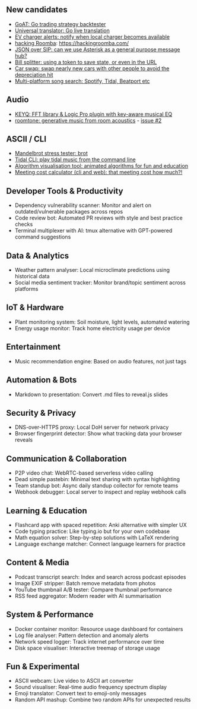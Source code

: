 ## New candidates

- [GoAT: Go trading strategy backtester](https://github.com/deanturpin/projects/issues/3)
- [Universal translator: Go live translation](https://github.com/deanturpin/projects/issues/4)
- [EV charger alerts: notify when local charger becomes available](https://github.com/deanturpin/projects/issues/5)
- [hacking Roomba](https://github.com/deanturpin/projects/issues/6): https://hackingroomba.com/
- [JSON over SIP: can we use Asterisk as a general purpose message hub?](https://github.com/deanturpin/projects/issues/7)
- [Bill splitter: using a token to save state, or even in the URL](https://github.com/deanturpin/projects/issues/8)
- [Car swap: swap nearly new cars with other people to avoid the depreciation hit](https://github.com/deanturpin/projects/issues/9)
- [Multi-platform song search: Spotify, Tidal, Beatport etc](https://github.com/deanturpin/projects/issues/10)

## Audio

- [KEYQ: FFT library & Logic Pro plugin with key-aware musical EQ](https://github.com/deanturpin/keyq)
- [roomtone: generative music from room acoustics](https://github.com/deanturpin/roomtone) - [issue #2](https://github.com/deanturpin/projects/issues/2)

## ASCII / CLI

- [Mandelbrot stress tester: brot](https://github.com/deanturpin/projects/issues/12)
- [Tidal CLI: play tidal music from the command line](https://github.com/deanturpin/projects/issues/13)
- [Algorithm visualisation tool: animated algorithms for fun and education](https://github.com/deanturpin/projects/issues/14)
- [Meeting cost calculator (cli and web): that meeting cost how much?!](https://github.com/deanturpin/projects/issues/15)

## Developer Tools & Productivity

- Dependency vulnerability scanner: Monitor and alert on outdated/vulnerable packages across repos
- Code review bot: Automated PR reviews with style and best practice checks
- Terminal multiplexer with AI: tmux alternative with GPT-powered command suggestions

## Data & Analytics

- Weather pattern analyser: Local microclimate predictions using historical data
- Social media sentiment tracker: Monitor brand/topic sentiment across platforms

## IoT & Hardware

- Plant monitoring system: Soil moisture, light levels, automated watering
- Energy usage monitor: Track home electricity usage per device

## Entertainment

- Music recommendation engine: Based on audio features, not just tags

## Automation & Bots

- Markdown to presentation: Convert .md files to reveal.js slides

## Security & Privacy

- DNS-over-HTTPS proxy: Local DoH server for network privacy
- Browser fingerprint detector: Show what tracking data your browser reveals

## Communication & Collaboration

- P2P video chat: WebRTC-based serverless video calling
- Dead simple pastebin: Minimal text sharing with syntax highlighting
- Team standup bot: Async daily standup collector for remote teams
- Webhook debugger: Local server to inspect and replay webhook calls

## Learning & Education

- Flashcard app with spaced repetition: Anki alternative with simpler UX
- Code typing practice: Like typing.io but for your own codebase
- Math equation solver: Step-by-step solutions with LaTeX rendering
- Language exchange matcher: Connect language learners for practice

## Content & Media

- Podcast transcript search: Index and search across podcast episodes
- Image EXIF stripper: Batch remove metadata from photos
- YouTube thumbnail A/B tester: Compare thumbnail performance
- RSS feed aggregator: Modern reader with AI summarisation

## System & Performance

- Docker container monitor: Resource usage dashboard for containers
- Log file analyser: Pattern detection and anomaly alerts
- Network speed logger: Track internet performance over time
- Disk space visualiser: Interactive treemap of storage usage

## Fun & Experimental

- ASCII webcam: Live video to ASCII art converter
- Sound visualiser: Real-time audio frequency spectrum display
- Emoji translator: Convert text to emoji-only messages
- Random API mashup: Combine two random APIs for unexpected results
